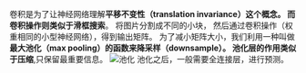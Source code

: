 
卷积是为了让神经网络理解**平移不变性（translation invariance）**这个概念。
而卷积操作则类似于**滑框搜索**。
将图片分割成不同的小块，
然后通过卷积操作（权重相同的小型神经网络），得到输出矩阵。
为了减小矩阵大小，我们利用一种叫做**最大池化（max pooling）**的函数来降采样（downsample）。
池化层的作用类似于**压缩**,只保留最重要信息。
![池化](https://pic2.zhimg.com/80/v2-c6a065c1c19cf0da251042aee207de01_hd.jpg "池化")
池化之后，一般需要全连接层，进行预测。
